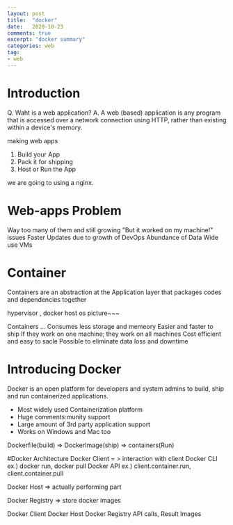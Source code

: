 ```yaml
---
layout: post
title:  "docker"
date:   2020-10-23
comments: true
excerpt: "docker summary"
categories: web
tag:
- web
---
```

# Introduction
Q. Waht is a web application?
A. A web (based) application is any program that is accessed over a network connection using HTTP, rather than existing within a device's memory.

making web apps
1. Build your App
2. Pack it for shipping
3. Host or Run the App

we are going to using a nginx.

# Web-apps Problem
Way too many of them and still growing
"But it worked on my machine!" issues
Faster Updates due to growth of DevOps
Abundance of Data
Wide use VMs

# Container
Containers are an abstraction at the Application layer that packages codes and dependencies together

hypervisor , docker host os picture~~~

Containers ...
Consumes less storage and memeory
Easier and faster to ship
If they work on one machine; they work on all machines
Cost efficient and easy to sacle
Possible to eliminate data loss and downtime

# Introducing Docker
Docker is an open platform for developers and system admins to build, ship and run containerized applications.

- Most widely used Containerization platform
- Huge comments:munity support
- Large amount of 3rd party application support
- Works on Windows and Mac too

Dockerfile(build) => DockerImage(ship) => containers(Run)

#Docker Architecture
Docker Client = > interaction with client
Docker CLI ex.) docker run, docker pull
Docker API ex.) client.container.run, client.container.pull

Docker Host => actually performing part

Docker Registry => store docker images 

Docker Client         Docker Host        Docker Registry
         API calls, Result         Images

